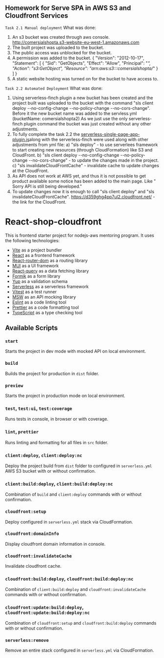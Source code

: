 
## Homework for Serve SPA in AWS S3 and Cloudfront Services

`Task 2.1 Manual deployment`
   What was done:
   1) An  s3 bucket was created through aws console.  http://comersialshopta.s3-website-eu-west-1.amazonaws.com
2) The built project was uploaded to the bucket.
3) The public access was unblocked for the bucket.
4) A permission was added to the bucket.  {
   "Version": "2012-10-17",
   "Statement": [
   {
   "Sid": "GetObjects",
   "Effect": "Allow",
   "Principal": "*",
   "Action": "s3:GetObject",
   "Resource": "arn:aws:s3:::comersialshopta/*"
   }
   ]
   }
4) A static website hosting was turned on for the bucket to have access to.


  `Task 2.2 Automated Deployment` What was done:
   1) Using serverless-finch plugin  a new bucket has been created and the project built was uploaded to the bucket
     with the command "sls client deploy --no-config-change --no-policy-change --no-cors-change".
     Before it the new bucket name was added to the servless.yml (bucketName: comersialshopta2)
     As we just use the only serverless-finch plugin command  the bucket was just created without any other adjustments.
2)  To fully complete the task 2.2 the [serverless-single-page-app-plugin.js](.serverless_plugins%2Fserverless-single-page-app-plugin.js)along with the serverless-finch were used along with other adjustments from yml file:
    a) "sls deploy" - to use serverlees framework to start creating new resources (through CloudFormation) like S3 and CloudFront.
    b)  "sls client deploy --no-config-change --no-policy-change --no-cors-change"  - to update the changes made in the project.
    c) "sls invalidateCloudFrontCache" - invalidate cache to update changes at the CloudFront. 
3)  As API does not work at AWS yet, and thus it is not possible to get product available some notice has been added to the main page. Like " Sorry API is still being developed."
4) To update changes now it is enough to call  "sls client deploy" and "sls invalidateCloudFrontCache".
   https://d359ghg4pp7ul2.cloudfront.net/ - the link for the CloudFront.  

# React-shop-cloudfront

This is frontend starter project for nodejs-aws mentoring program. It uses the following technologies:

- [Vite](https://vitejs.dev/) as a project bundler
- [React](https://beta.reactjs.org/) as a frontend framework
- [React-router-dom](https://reactrouterdotcom.fly.dev/) as a routing library
- [MUI](https://mui.com/) as a UI framework
- [React-query](https://react-query-v3.tanstack.com/) as a data fetching library
- [Formik](https://formik.org/) as a form library
- [Yup](https://github.com/jquense/yup) as a validation schema
- [Serverless](https://serverless.com/) as a serverless framework
- [Vitest](https://vitest.dev/) as a test runner
- [MSW](https://mswjs.io/) as an API mocking library
- [Eslint](https://eslint.org/) as a code linting tool
- [Prettier](https://prettier.io/) as a code formatting tool
- [TypeScript](https://www.typescriptlang.org/) as a type checking tool

## Available Scripts

### `start`

Starts the project in dev mode with mocked API on local environment.

### `build`

Builds the project for production in `dist` folder.

### `preview`

Starts the project in production mode on local environment.

### `test`, `test:ui`, `test:coverage`

Runs tests in console, in browser or with coverage.

### `lint`, `prettier`

Runs linting and formatting for all files in `src` folder.

### `client:deploy`, `client:deploy:nc`

Deploy the project build from `dist` folder to configured in `serverless.yml` AWS S3 bucket with or without confirmation.

### `client:build:deploy`, `client:build:deploy:nc`

Combination of `build` and `client:deploy` commands with or without confirmation.

### `cloudfront:setup`

Deploy configured in `serverless.yml` stack via CloudFormation.

### `cloudfront:domainInfo`

Display cloudfront domain information in console.

### `cloudfront:invalidateCache`

Invalidate cloudfront cache.

### `cloudfront:build:deploy`, `cloudfront:build:deploy:nc`

Combination of `client:build:deploy` and `cloudfront:invalidateCache` commands with or without confirmation.

### `cloudfront:update:build:deploy`, `cloudfront:update:build:deploy:nc`

Combination of `cloudfront:setup` and `cloudfront:build:deploy` commands with or without confirmation.

### `serverless:remove`

Remove an entire stack configured in `serverless.yml` via CloudFormation.
